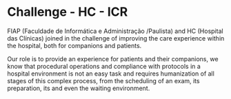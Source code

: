 # Challenge - HC - ICR

FIAP (Faculdade de Informática e Administração /Paulista) and HC (Hospital das Clínicas) 
joined in the challenge of improving the care experience within the hospital, both for companions and patients.

Our role is to provide an experience for patients and their companions, 
we know that procedural operations and compliance with protocols in a hospital environment is not an easy task and requires humanization
of all stages of this complex process, from the scheduling of an exam, its preparation, its and even the waiting environment.
